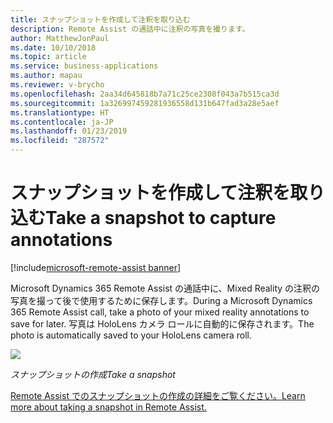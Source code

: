 ```yaml
---
title: スナップショットを作成して注釈を取り込む
description: Remote Assist の通話中に注釈の写真を撮ります。
author: MatthewJonPaul
ms.date: 10/10/2018
ms.topic: article
ms.service: business-applications
ms.author: mapau
ms.reviewer: v-brycho
ms.openlocfilehash: 2aa34d645818b7a71c25ce2308f043a7b515ca3d
ms.sourcegitcommit: 1a326997459281936558d131b647fad3a28e5aef
ms.translationtype: HT
ms.contentlocale: ja-JP
ms.lasthandoff: 01/23/2019
ms.locfileid: "287572"
---
```

# <a name="take-a-snapshot-to-capture-annotations"></a><span data-ttu-id="66688-103">スナップショットを作成して注釈を取り込む</span><span class="sxs-lookup"><span data-stu-id="66688-103">Take a snapshot to capture annotations</span></span>

[!include[microsoft-remote-assist banner](../../includes/microsoft-remote-assist.md)]

<span data-ttu-id="66688-104">Microsoft Dynamics 365 Remote Assist の通話中に、Mixed Reality の注釈の写真を撮って後で使用するために保存します。</span><span class="sxs-lookup"><span data-stu-id="66688-104">During a Microsoft Dynamics 365 Remote Assist call, take a photo of your mixed reality annotations to save for later.</span></span> <span data-ttu-id="66688-105">写真は HoloLens カメラ ロールに自動的に保存されます。</span><span class="sxs-lookup"><span data-stu-id="66688-105">The photo is automatically saved to your HoloLens camera roll.</span></span>

![](media/3c36ac58613973bcdc9ec5dd3a162723.jpg)

<span data-ttu-id="66688-106">*スナップショットの作成*</span><span class="sxs-lookup"><span data-stu-id="66688-106">*Take a snapshot*</span></span>


[<span data-ttu-id="66688-107">Remote Assist でのスナップショットの作成の詳細をご覧ください。</span><span class="sxs-lookup"><span data-stu-id="66688-107">Learn more about taking a snapshot in Remote Assist.</span></span>](https://docs.microsoft.com/dynamics365/mixed-reality/remote-assist/user-guide)

